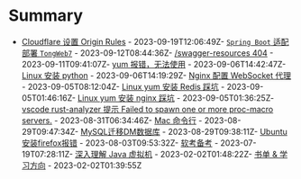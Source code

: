 # Summary

- [Cloudflare 设置 Origin Rules](https://github.com/zhangwt-cn/notes/issues/16) - 2023-09-19T12:06:49Z- [`Spring Boot` 适配部署 `TongWeb7`](https://github.com/zhangwt-cn/notes/issues/15) - 2023-09-12T08:44:36Z- [/swagger-resources 404](https://github.com/zhangwt-cn/notes/issues/14) - 2023-09-11T09:41:07Z- [yum 报错，无法使用](https://github.com/zhangwt-cn/notes/issues/13) - 2023-09-06T14:42:47Z- [Linux 安装 python](https://github.com/zhangwt-cn/notes/issues/12) - 2023-09-06T14:19:29Z- [Nginx 配置 WebSocket 代理 ](https://github.com/zhangwt-cn/notes/issues/11) - 2023-09-05T08:12:04Z- [Linux yum 安装 Redis 踩坑](https://github.com/zhangwt-cn/notes/issues/10) - 2023-09-05T01:46:16Z- [Linux yum 安装 nginx 踩坑](https://github.com/zhangwt-cn/notes/issues/9) - 2023-09-05T01:36:25Z- [vscode rust-analyzer 提示 Failed to spawn one or more proc-macro servers.](https://github.com/zhangwt-cn/notes/issues/8) - 2023-08-31T06:34:46Z- [Mac 命令行](https://github.com/zhangwt-cn/notes/issues/7) - 2023-08-29T09:47:34Z- [MySQL迁移DM数据库](https://github.com/zhangwt-cn/notes/issues/6) - 2023-08-29T09:38:11Z- [Ubuntu 安装firefox报错](https://github.com/zhangwt-cn/notes/issues/5) - 2023-08-03T09:53:32Z- [软考备考](https://github.com/zhangwt-cn/notes/issues/4) - 2023-07-19T07:28:11Z- [深入理解 Java 虚拟机](https://github.com/zhangwt-cn/notes/issues/2) - 2023-02-02T01:48:22Z- [书单 & 学习方向](https://github.com/zhangwt-cn/notes/issues/3) - 2023-02-02T01:39:55Z